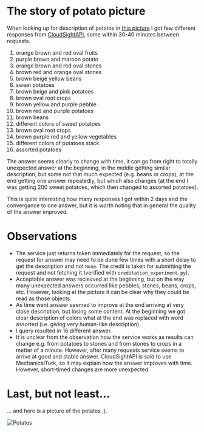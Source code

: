 
# The story of potato picture

When looking up for description of potatos in [this picture](https://upload.wikimedia.org/wikipedia/commons/a/ab/Patates.jpg) I got few different responses from [CloudSightAPI](http://cloudsightapi.com/), some within 30-40 minutes between requests.

1. orange brown and red oval fruits
2. purple brown and maroon potato
3. orange brown and red oval stones
4. brown red and orange oval stones
5. brown beige yellow beans
6. sweet potatoes
7. brown beige and pink potatoes
8. brown oval root crops
9. brown yellow and purple pebble
10. brown red and purple potatoes
11. brown beans
12. different colors of sweet potatoes
13. brown oval root crops
14. brown purple red and yellow vegetables
15. different colors of potatoes stack
16. assorted potatoes

The answer seems clearly to change with time, it can go from right to totally unexpected answer at the beginning, in the middle getting similar description, but some not that much expected (e.g. beans or crops), at the end getting one answer repeatedly, but which also changes (at the end I was getting 200 sweet potatoes, which then changed to assorted potatoes).

This is quite interesting how many responses I got within 2 days and the convergance to one answer, but it is worth noting that in general the quality of the answer improved.

# Observations

* The service just returns token immediately for the request, so the request for answer may need to be done few times with a short delay to get the description and not `None`. The credit is taken for submitting the request and not fetching it (verified with `creditation_experiment.py`).
* Acceptable answer was recievved at the beginning, but on the way many unexpected answers occurred like pebbles, stones, beans, crops, etc. However, looking at the picture it can be clear why they could be read as those objects.
* As time went answer seemed to improve at the end arriving at very close description, but losing some content. At the beginning we got clear description of colors what at the end was replaced with word assorted (i.e. giving very human-like description).
* I query resulted in 16 different answer.
* It is unclear from the observation how the service works as results can change e.g. from potatoes to stones and from stones to crops in a metter of a minute. However, after many requests service seems to arrive at good and stable answer. CloudSightAPI is said to use MechanicalTurk, so it may explain how the answer improves with time. However, short-timed changes are more unexpected.

# Last, but not least...

... and here is a picture of the potatos ;).

![Potatos](https://upload.wikimedia.org/wikipedia/commons/a/ab/Patates.jpg)
